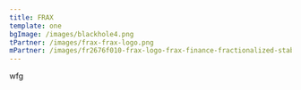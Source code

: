 ```yaml
---
title: FRAX
template: one
bgImage: /images/blackhole4.png
tPartner: /images/frax-frax-logo.png
mPartner: /images/fr2676f010-frax-logo-frax-finance-fractionalized-stablecoin-moonbeam.png
---
```

w﻿fg